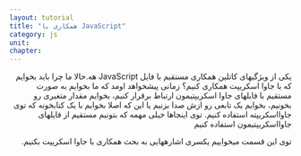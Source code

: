 ```yaml
---
layout: tutorial
title: "همکاری با JavaScript"
category: js
unit: 
chapter: 
---
```



<div dir="rtl" markdown="1">



یکی از ویژگی­های کاتلین همکاری مستقیم با فایل JavaScript هه.حالا ما چرا باید بخوایم که با جاوا اسکریپت همکاری کنیم؟ زمانی پیش­خواهد اومد که ما بخوایم به صورت مستقیم با فایل­های جاوا اسکریپتیمون ارتباط برقرار کنیم، بخوایم مقدار متغیری رو بخونیم، بخوایم یک تابعی رو ازش صدا بزنیم یا این که اصلا بخوایم با یک کتابخونه که توی جاوااسکریپته استفاده کنیم. توی اینجاها خیلی مهمه که بتونیم مستقیم از فایل­های جاوااسکریپتیمون استفاده کنیم 

توی این قسمت می­خواییم یکسری اشاره­هایی به بحث همکاری با جاوا اسکریپت بکنیم.

</div>
